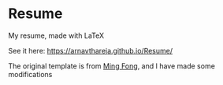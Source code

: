 # Resume
My resume, made with LaTeX  

See it here: https://arnavthareja.github.io/Resume/  


The original template is from [Ming Fong](https://www.github.com/evilpegasus), and I have made some modifications
